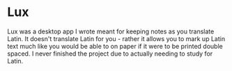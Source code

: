 # Lux

Lux was a desktop app I wrote meant for keeping notes as you translate Latin. It doesn't translate Latin for you - rather it allows you to mark up Latin text much like you would be able to on paper if it were to be printed double spaced. I never finished the project due to actually needing to study for Latin.
